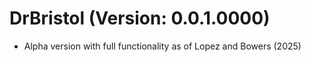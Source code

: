 # DrBristol (Version: 0.0.1.0000)

* Alpha version with full functionality as of Lopez and Bowers (2025)

